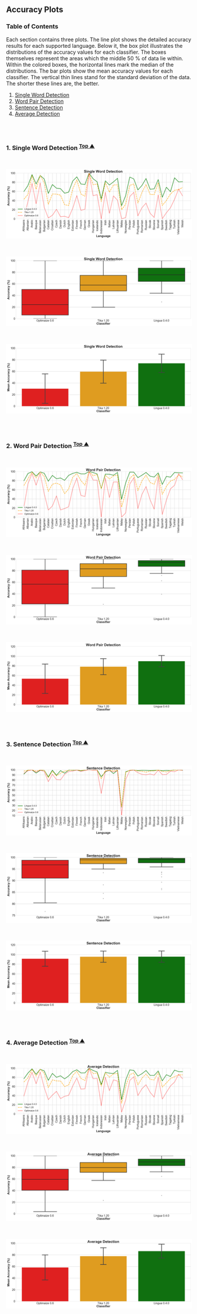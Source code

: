 ## Accuracy Plots

### <a name="table-of-contents"></a> Table of Contents

Each section contains three plots. The line plot shows the detailed accuracy results for each supported language. Below it, the box plot illustrates the distributions of the accuracy values for each classifier. The boxes themselves represent the areas which the middle 50 % of data lie within. Within the colored boxes, the horizontal lines mark the median of the distributions. The bar plots show the mean accuracy values for each classifier. The vertical thin lines stand for the standard deviation of the data. The shorter these lines are, the better.   

1. [Single Word Detection](#single-word-detection)
2. [Word Pair Detection](#word-pair-detection)
3. [Sentence Detection](#sentence-detection)
4. [Average Detection](#average-detection)

<br/><br/>

### 1. <a name="single-word-detection"></a> Single Word Detection <sup>[Top ▲](#table-of-contents)</sup>

<br/>

![lineplot-single-words](/images/plots/lineplot-singlewords.png)

<br/>

![boxplot-single-words](/images/plots/boxplot-singlewords.png)

<br/>

![barplot-single-words](/images/plots/barplot-singlewords.png)

<br/><br/>

### 2. <a name="word-pair-detection"></a> Word Pair Detection <sup>[Top ▲](#table-of-contents)</sup>

<br/>

![lineplot-word-pairs](/images/plots/lineplot-wordpairs.png)

<br/>

![boxplot-word-pairs](/images/plots/boxplot-wordpairs.png)

<br/>

![barplot-word-pairs](/images/plots/barplot-wordpairs.png)

<br/><br/>

### 3. <a name="sentence-detection"></a> Sentence Detection <sup>[Top ▲](#table-of-contents)</sup>

<br/>

![lineplot-sentences](/images/plots/lineplot-sentences.png)

<br/>

![boxplot-sentences](/images/plots/boxplot-sentences.png)

<br/>

![barplot-sentences](/images/plots/barplot-sentences.png)

<br/><br/>

### 4. <a name="average-detection"></a> Average Detection <sup>[Top ▲](#table-of-contents)</sup>

<br/>

![lineplot-average](/images/plots/lineplot-average.png)

<br/>

![boxplot-average](/images/plots/boxplot-average.png)

<br/>

![barplot-average](/images/plots/barplot-average.png)
